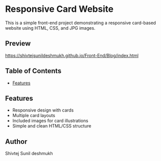 # Responsive Card Website

This is a simple front-end project demonstrating a responsive card-based website using HTML, CSS, and JPG images.

## Preview

https://shivtejsunildeshmukh.github.io/Front-End/Blog/index.html

## Table of Contents

- [Features](#features)
  
## Features

- Responsive design with cards
- Multiple card layouts
- Included images for card illustrations
- Simple and clean HTML/CSS structure

## Author
Shivtej Sunil deshmukh
